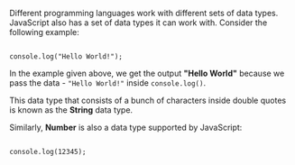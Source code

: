 Different programming languages
work with different sets of data types.
JavaScript also has a set of data types
it can work with.
Consider the following example:

<codeblock language="javascript" type="lesson">
<code>
console.log("Hello World!");
</code>
</codeblock>

In the example given above,
we get the output **"Hello World"**
because we pass the data - `"Hello World!"`
inside `console.log()`.

This data type that
consists of a bunch of characters
inside double quotes
is known as the **String** data type.

Similarly, **Number** is also
a data type supported by JavaScript:

<codeblock language="javascript" type="lesson">
<code>
console.log(12345);
</code>
</codeblock>